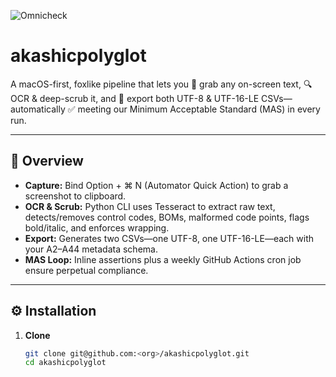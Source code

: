 ![Omnicheck](https://github.com/AkashicTribe/akashicpolyglot/actions/workflows/omnicheck.yml/badge.svg)

# akashicpolyglot

A macOS-first, foxlike pipeline that lets you 📸 grab any on-screen text, 🔍 OCR & deep-scrub it, and 🚀 export both UTF-8 & UTF-16-LE CSVs—automatically ✅ meeting our Minimum Acceptable Standard (MAS) in every run.

---

## 🧩 Overview

- **Capture:** Bind Option + ⌘ N (Automator Quick Action) to grab a screenshot to clipboard.  
- **OCR & Scrub:** Python CLI uses Tesseract to extract raw text, detects/removes control codes, BOMs, malformed code points, flags bold/italic, and enforces wrapping.  
- **Export:** Generates two CSVs—one UTF-8, one UTF-16-LE—each with your A2–A44 metadata schema.  
- **MAS Loop:** Inline assertions plus a weekly GitHub Actions cron job ensure perpetual compliance.

---

## ⚙️ Installation

1. **Clone**  
   ```bash
   git clone git@github.com:<org>/akashicpolyglot.git
   cd akashicpolyglot
